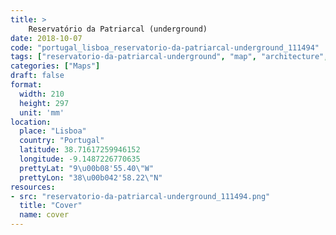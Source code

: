 ```yaml
---
title: > 
    Reservatório da Patriarcal (underground)
date: 2018-10-07
code: "portugal_lisboa_reservatorio-da-patriarcal-underground_111494"
tags: ["reservatorio-da-patriarcal-underground", "map", "architecture", "buildings", "Lisboa", "Portugal"]
categories: ["Maps"]
draft: false
format:
  width: 210
  height: 297
  unit: 'mm'
location:
  place: "Lisboa"
  country: "Portugal"
  latitude: 38.71617259946152
  longitude: -9.1487226770635
  prettyLat: "9\u00b08'55.40\"W"
  prettyLon: "38\u00b042'58.22\"N"
resources:
- src: "reservatorio-da-patriarcal-underground_111494.png"
  title: "Cover"
  name: cover
---
```


